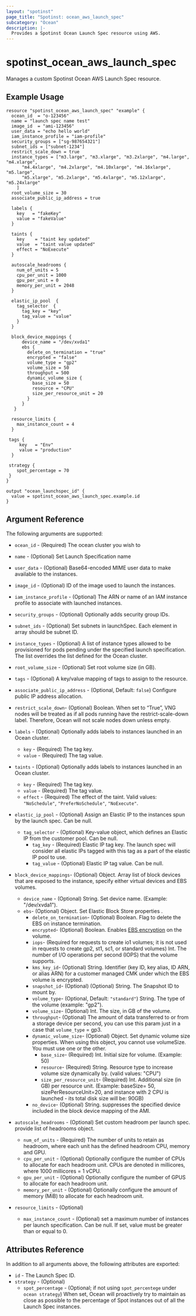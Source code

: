 ```yaml
---
layout: "spotinst"
page_title: "Spotinst: ocean_aws_launch_spec"
subcategory: "Ocean"
description: |-
  Provides a Spotinst Ocean Launch Spec resource using AWS.
---
```


# spotinst\_ocean\_aws\_launch\_spec

Manages a custom Spotinst Ocean AWS Launch Spec resource.

## Example Usage

```hcl
resource "spotinst_ocean_aws_launch_spec" "example" {
  ocean_id  = "o-123456"
  name = "launch spec name test"
  image_id  = "ami-123456"
  user_data = "echo hello world"
  iam_instance_profile = "iam-profile"
  security_groups = ["sg-987654321"]
  subnet_ids = ["subnet-1234"]
  restrict_scale_down = true
  instance_types = ["m3.large", "m3.xlarge", "m3.2xlarge", "m4.large", "m4.xlarge",
      "m4.4xlarge", "m4.2xlarge", "m4.10xlarge", "m4.16xlarge", "m5.large", 
      "m5.xlarge", "m5.2xlarge", "m5.4xlarge", "m5.12xlarge", "m5.24xlarge"
    ]
  root_volume_size = 30
  associate_public_ip_address = true

  labels {
    key   = "fakeKey"
    value = "fakeValue"
  }
  
  taints {
    key    = "taint key updated"
    value  = "taint value updated"
    effect = "NoExecute"
  }
  
  autoscale_headrooms {
    num_of_units = 5
    cpu_per_unit = 1000
    gpu_per_unit = 0
    memory_per_unit = 2048
  }

  elastic_ip_pool  {
    tag_selector  {
      tag_key = "key"
      tag_value = "value"
    }
  }

  block_device_mappings {
      device_name = "/dev/xvda1"
      ebs {
        delete_on_termination = "true"
        encrypted = "false"
        volume_type = "gp2"
        volume_size = 50
        throughput = 500
        dynamic_volume_size {
          base_size = 50
          resource = "CPU"
          size_per_resource_unit = 20
        }
      }
   }

  resource_limits {
    max_instance_count = 4
  }

 tags {
     key   = "Env"
     value = "production"
  } 

 strategy {
    spot_percentage = 70
 }
}
```
```
output "ocean_launchspec_id" {
  value = spotinst_ocean_aws_launch_spec.example.id
}
```


## Argument Reference

The following arguments are supported:

* `ocean_id` - (Required) The ocean cluster you wish to 
* `name` - (Optional) Set Launch Specification name 
* `user_data` - (Optional) Base64-encoded MIME user data to make available to the instances.
* `image_id` - (Optional) ID of the image used to launch the instances.
* `iam_instance_profile` - (Optional) The ARN or name of an IAM instance profile to associate with launched instances.
* `security_groups` - (Optional) Optionally adds security group IDs.
* `subnet_ids` - (Optional) Set subnets in launchSpec. Each element in array should be subnet ID.
* `instance_types` - (Optional) A list of instance types allowed to be provisioned for pods pending under the specified launch specification. The list overrides the list defined for the Ocean cluster. 
* `root_volume_size` - (Optional) Set root volume size (in GB).
* `tags` - (Optional) A key/value mapping of tags to assign to the resource.
* `associate_public_ip_address` - (Optional, Default: `false`) Configure public IP address allocation.
* `restrict_scale_down`- (Optional) Boolean. When set to “True”, VNG nodes will be treated as if all pods running have the restrict-scale-down label. Therefore, Ocean will not scale nodes down unless empty.

* `labels` - (Optional) Optionally adds labels to instances launched in an Ocean cluster.
    * `key` - (Required) The tag key.
    * `value` - (Required) The tag value.
    
* `taints` - (Optional) Optionally adds labels to instances launched in an Ocean cluster.
    * `key` - (Required) The tag key.
    * `value` - (Required) The tag value.
    * `effect` - (Required) The effect of the taint. Valid values: `"NoSchedule"`, `"PreferNoSchedule"`, `"NoExecute"`.

* `elastic_ip_pool` - (Optional) Assign an Elastic IP to the instances spun by the launch spec. Can be null.
    * `tag_selector` - (Optional) Key-value object, which defines an Elastic IP from the customer pool. Can be null.
        * `tag_key` - (Required) Elastic IP tag key. The launch spec will consider all elastic IPs tagged with this tag as a part of the elastic IP pool to use.
        * `tag_value` - (Optional) Elastic IP tag value. Can be null.
        
* `block_device_mappings`- (Optional) Object. Array list of block devices that are exposed to the instance, specify either virtual devices and EBS volumes.   
    * `device_name` - (Optional) String. Set device name. (Example: "/dev/xvda1").
    * `ebs`- (Optional) Object. Set Elastic Block Store properties .
        * `delete_on_termination`- (Optional) Boolean. Flag to delete the EBS on instance termination. 
        * `encrypted`- (Optional) Boolean. Enables [EBS encryption](https://docs.aws.amazon.com/AWSEC2/latest/UserGuide/EBSEncryption.html) on the volume.
        * `iops`- (Required for requests to create io1 volumes; it is not used in requests to create gp2, st1, sc1, or standard volumes) Int. The number of I/O operations per second (IOPS) that the volume supports.
        * `kms_key_id`- (Optional) String. Identifier (key ID, key alias, ID ARN, or alias ARN) for a customer managed CMK under which the EBS volume is encrypted.
        * `snapshot_id`- (Optional) (Optional) String. The Snapshot ID to mount by. 
        * `volume_type`- (Optional, Default: `"standard"`) String. The type of the volume (example: "gp2").
        * `volume_size`- (Optional) Int. The size, in GB of the volume.
        * `throughput`- (Optional) The amount of data transferred to or from a storage device per second, you can use this param just in a case that `volume_type` = gp3.
        * `dynamic_volume_size`- (Optional) Object. Set dynamic volume size properties. When using this object, you cannot use volumeSize. You must use one or the other.
            * `base_size`- (Required) Int. Initial size for volume. (Example: 50)
            * `resource`- (Required) String. Resource type to increase volume size dynamically by. (valid values: "CPU")
            * `size_per_resource_unit`- (Required) Int. Additional size (in GB) per resource unit. (Example: baseSize= 50, sizePerResourceUnit=20, and instance with 2 CPU is launched - its total disk size will be: 90GB)
        * `no_device`- (Optional) String. suppresses the specified device included in the block device mapping of the AMI.
   
* `autoscale_headrooms` - (Optional) Set custom headroom per launch spec. provide list of headrooms object.
    * `num_of_units` - (Required) The number of units to retain as headroom, where each unit has the defined headroom CPU, memory and GPU.
    * `cpu_per_unit` - (Optional) Optionally configure the number of CPUs to allocate for each headroom unit. CPUs are denoted in millicores, where 1000 millicores = 1 vCPU.
    * `gpu_per_unit` - (Optional) Optionally configure the number of GPUS to allocate for each headroom unit.
    * `memory_per_unit` - (Optional) Optionally configure the amount of memory (MiB) to allocate for each headroom unit.

* `resource_limits` - (Optional) 
    * `max_instance_count` - (Optional) set a maximum number of instances per launch specification. Can be null. If set, value must be greater than or equal to 0.
    
## Attributes Reference

In addition to all arguments above, the following attributes are exported:
* `id` - The Launch Spec ID.
* `strategy` - (Optional) 
    * `spot_percentage` - (Optional; if not using `spot_percentege` under `ocean strategy`) When set, Ocean will proactively try to maintain as close as possible to the percentage of Spot instances out of all the Launch Spec instances.
